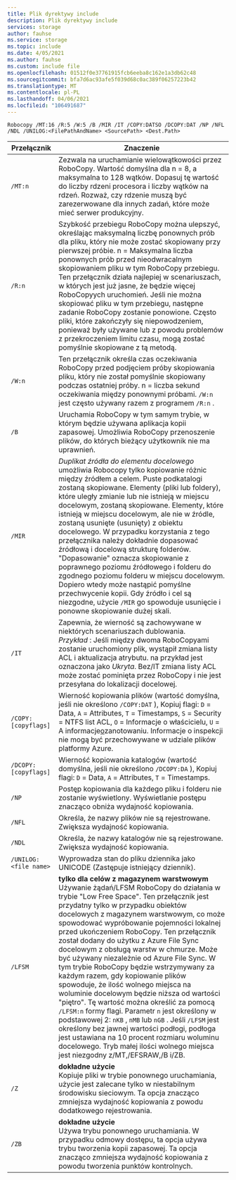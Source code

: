 ```yaml
---
title: Plik dyrektywy include
description: Plik dyrektywy include
services: storage
author: fauhse
ms.service: storage
ms.topic: include
ms.date: 4/05/2021
ms.author: fauhse
ms.custom: include file
ms.openlocfilehash: 01512f0e37761915fcb6eeba8c162e1a3db62c48
ms.sourcegitcommit: bfa7d6ac93afe5f039d68c0ac389f06257223b42
ms.translationtype: MT
ms.contentlocale: pl-PL
ms.lasthandoff: 04/06/2021
ms.locfileid: "106491687"
---
```

```console
Robocopy /MT:16 /R:5 /W:5 /B /MIR /IT /COPY:DATSO /DCOPY:DAT /NP /NFL /NDL /UNILOG:<FilePathAndName> <SourcePath> <Dest.Path> 
```

| Przełącznik                | Znaczenie |
|-----------------------|---------|
| `/MT:n`               | Zezwala na uruchamianie wielowątkowości przez RoboCopy. Wartość domyślna dla n = 8, a maksymalna to 128 wątków. Dopasuj tę wartość do liczby rdzeni procesora i liczby wątków na rdzeń. Rozważ, czy rdzenie muszą być zarezerwowane dla innych zadań, które może mieć serwer produkcyjny. |
| `/R:n`                | Szybkość przebiegu RoboCopy można ulepszyć, określając maksymalną liczbę ponownych prób dla pliku, który nie może zostać skopiowany przy pierwszej próbie. n = Maksymalna liczba ponownych prób przed nieodwracalnym skopiowaniem pliku w tym RoboCopy przebiegu. Ten przełącznik działa najlepiej w scenariuszach, w których jest już jasne, że będzie więcej RoboCopyych uruchomień. Jeśli nie można skopiować pliku w tym przebiegu, następne zadanie RoboCopy zostanie ponowione. Często pliki, które zakończyły się niepowodzeniem, ponieważ były używane lub z powodu problemów z przekroczeniem limitu czasu, mogą zostać pomyślnie skopiowane z tą metodą. |
| `/W:n`                | Ten przełącznik określa czas oczekiwania RoboCopy przed podjęciem próby skopiowania pliku, który nie został pomyślnie skopiowany podczas ostatniej próby. n = liczba sekund oczekiwania między ponownymi próbami. `/W:n` jest często używany razem z programem `/R:n` . |
| `/B`                  | Uruchamia RoboCopy w tym samym trybie, w którym będzie używana aplikacja kopii zapasowej. Umożliwia RoboCopy przenoszenie plików, do których bieżący użytkownik nie ma uprawnień. |
| `/MIR`                | *Duplikat źródła do elementu docelowego* umożliwia Robocopy tylko kopiowanie różnic między źródłem a celem. Puste podkatalogi zostaną skopiowane. Elementy (pliki lub foldery), które uległy zmianie lub nie istnieją w miejscu docelowym, zostaną skopiowane. Elementy, które istnieją w miejscu docelowym, ale nie w źródle, zostaną usunięte (usunięty) z obiektu docelowego. W przypadku korzystania z tego przełącznika należy dokładnie dopasować źródłową i docelową strukturę folderów. "Dopasowanie" oznacza skopiowanie z poprawnego poziomu źródłowego i folderu do zgodnego poziomu folderu w miejscu docelowym. Dopiero wtedy może nastąpić pomyślne przechwycenie kopii. Gdy źródło i cel są niezgodne, użycie `/MIR` go spowoduje usunięcie i ponowne skopiowanie dużej skali. |
| `/IT`                 | Zapewnia, że wierność są zachowywane w niektórych scenariuszach dublowania. </br>*Przykład* : Jeśli między dwoma RoboCopyami zostanie uruchomiony plik, wystąpił zmiana listy ACL i aktualizacja atrybutu. na przykład jest oznaczona jako *Ukryta*. Bez/IT zmiana listy ACL może zostać pominięta przez RoboCopy i nie jest przesyłana do lokalizacji docelowej. |
|`/COPY:[copyflags]`    | Wierność kopiowania plików (wartość domyślna, jeśli nie określono `/COPY:DAT` ), Kopiuj flagi: `D` = Data, `A` = Attributes, `T` = Timestamps, `S` = Security = NTFS list ACL, `O` = Informacje o właścicielu, `U` = A informacje<u>o</u>zanotowaniu. Informacje o inspekcji nie mogą być przechowywane w udziale plików platformy Azure. |
| `/DCOPY:[copyflags]`  | Wierność kopiowania katalogów (wartość domyślna, jeśli nie określono `/DCOPY:DA` ), Kopiuj flagi: `D` = Data, `A` = Attributes, `T` = Timestamps. |
| `/NP`                 | Postęp kopiowania dla każdego pliku i folderu nie zostanie wyświetlony. Wyświetlanie postępu znacząco obniża wydajność kopiowania. |
| `/NFL`                | Określa, że nazwy plików nie są rejestrowane. Zwiększa wydajność kopiowania. |
| `/NDL`                | Określa, że nazwy katalogów nie są rejestrowane. Zwiększa wydajność kopiowania. |
| `/UNILOG:<file name>` | Wyprowadza stan do pliku dziennika jako UNICODE (Zastępuje istniejący dziennik). |
| `/LFSM`               | **tylko dla celów z magazynem warstwowym** </br>Używanie żądań/LFSM RoboCopy do działania w trybie "Low Free Space". Ten przełącznik jest przydatny tylko w przypadku obiektów docelowych z magazynem warstwowym, co może spowodować wypróbowanie pojemności lokalnej przed ukończeniem RoboCopy. Ten przełącznik został dodany do użytku z Azure File Sync docelowym z obsługą warstw w chmurze. Może być używany niezależnie od Azure File Sync. W tym trybie RoboCopy będzie wstrzymywany za każdym razem, gdy kopiowanie plików spowoduje, że ilość wolnego miejsca na woluminie docelowym będzie niższa od wartości "piętro". Tę wartość można określić za pomocą `/LFSM:n` formy flagi. Parametr `n` jest określony w podstawowej 2: `nKB` , `nMB` lub `nGB` . Jeśli `/LFSM` jest określony bez jawnej wartości podłogi, podłoga jest ustawiana na 10 procent rozmiaru woluminu docelowego. Tryb małej ilości wolnego miejsca jest niezgodny z/MT,/EFSRAW,/B i/ZB. |
| `/Z`                  | **dokładne użycie** </br>Kopiuje pliki w trybie ponownego uruchamiania, użycie jest zalecane tylko w niestabilnym środowisku sieciowym. Ta opcja znacząco zmniejsza wydajność kopiowania z powodu dodatkowego rejestrowania. |
| `/ZB`                 | **dokładne użycie** </br>Używa trybu ponownego uruchamiania. W przypadku odmowy dostępu, ta opcja używa trybu tworzenia kopii zapasowej. Ta opcja znacząco zmniejsza wydajność kopiowania z powodu tworzenia punktów kontrolnych. |
   